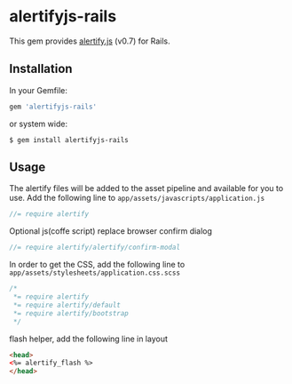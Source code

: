 # alertifyjs-rails

This gem provides [alertify.js](http://alertifyjs.com/) (v0.7) for Rails.


## Installation

In your Gemfile:

```ruby
gem 'alertifyjs-rails'
```

or system wide:

```console
$ gem install alertifyjs-rails
```


## Usage

The alertify files will be added to the asset pipeline and available for you to use. Add the following line to `app/assets/javascripts/application.js`

```javascript
//= require alertify
```

Optional js(coffe script) replace browser confirm dialog
```javascript
//= require alertify/alertify/confirm-modal
```

In order to get the CSS, add the following line to `app/assets/stylesheets/application.css.scss`

```css
/*
 *= require alertify
 *= require alertify/default
 *= require alertify/bootstrap
 */
```

flash helper, add the following line in layout

```html 
<head>
<%= alertify_flash %>
</head>
```
